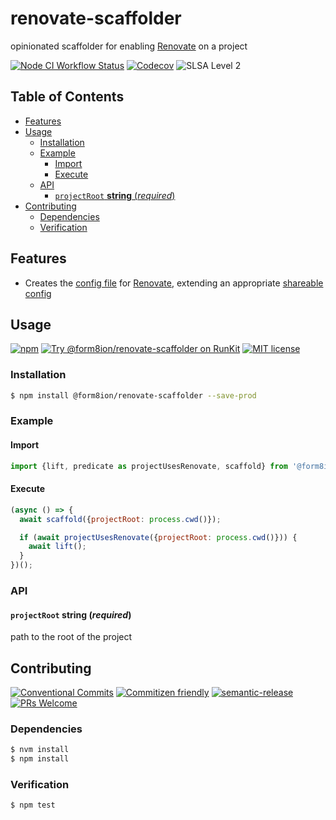 # renovate-scaffolder

opinionated scaffolder for enabling [Renovate](https://renovate.whitesourcesoftware.com/)
on a project

<!--status-badges start -->

[![Node CI Workflow Status][github-actions-ci-badge]][github-actions-ci-link]
[![Codecov][coverage-badge]][coverage-link]
![SLSA Level 2][slsa-badge]

<!--status-badges end -->

## Table of Contents

* [Features](#features)
* [Usage](#usage)
  * [Installation](#installation)
  * [Example](#example)
    * [Import](#import)
    * [Execute](#execute)
  * [API](#api)
    * [`projectRoot` __string__ (_required_)](#projectroot-string-required)
* [Contributing](#contributing)
  * [Dependencies](#dependencies)
  * [Verification](#verification)

## Features

* Creates the [config file](https://docs.renovatebot.com/configuration-options/)
  for [Renovate](https://renovate.whitesourcesoftware.com/), extending an
  appropriate [shareable config](https://docs.renovatebot.com/config-presets/#github-hosted-presets)

## Usage

<!--consumer-badges start -->

[![npm][npm-badge]][npm-link]
[![Try @form8ion/renovate-scaffolder on RunKit][runkit-badge]][runkit-link]
[![MIT license][license-badge]][license-link]

<!--consumer-badges end -->

### Installation

```sh
$ npm install @form8ion/renovate-scaffolder --save-prod
```

### Example

#### Import

```javascript
import {lift, predicate as projectUsesRenovate, scaffold} from '@form8ion/renovate-scaffolder';
```

#### Execute

```javascript
(async () => {
  await scaffold({projectRoot: process.cwd()});

  if (await projectUsesRenovate({projectRoot: process.cwd()})) {
    await lift();
  }
})();
```

### API

#### `projectRoot` __string__ (_required_)

path to the root of the project

## Contributing

<!--contribution-badges start -->

[![Conventional Commits][commit-convention-badge]][commit-convention-link]
[![Commitizen friendly][commitizen-badge]][commitizen-link]
[![semantic-release][semantic-release-badge]][semantic-release-link]
[![PRs Welcome][PRs-badge]][PRs-link]

<!--contribution-badges end -->

### Dependencies

```sh
$ nvm install
$ npm install
```

### Verification

```sh
$ npm test
```

[npm-link]: https://www.npmjs.com/package/@form8ion/renovate-scaffolder

[npm-badge]: https://img.shields.io/npm/v/@form8ion/renovate-scaffolder.svg

[runkit-link]: https://npm.runkit.com/@form8ion/renovate-scaffolder

[runkit-badge]: https://badge.runkitcdn.com/@form8ion/renovate-scaffolder.svg

[license-link]: LICENSE

[license-badge]: https://img.shields.io/github/license/form8ion/renovate-scaffolder.svg

[commit-convention-link]: https://conventionalcommits.org

[commit-convention-badge]: https://img.shields.io/badge/Conventional%20Commits-1.0.0-yellow.svg

[commitizen-link]: http://commitizen.github.io/cz-cli/

[commitizen-badge]: https://img.shields.io/badge/commitizen-friendly-brightgreen.svg

[semantic-release-link]: https://github.com/semantic-release/semantic-release

[semantic-release-badge]: https://img.shields.io/badge/semantic--release-angular-e10079?logo=semantic-release

[PRs-link]: http://makeapullrequest.com

[PRs-badge]: https://img.shields.io/badge/PRs-welcome-brightgreen.svg

[github-actions-ci-link]: https://github.com/form8ion/renovate-scaffolder/actions?query=workflow%3A%22Node.js+CI%22+branch%3Amaster

[github-actions-ci-badge]: https://github.com/form8ion/renovate-scaffolder/workflows/Node.js%20CI/badge.svg

[coverage-link]: https://codecov.io/github/form8ion/renovate-scaffolder

[coverage-badge]: https://img.shields.io/codecov/c/github/form8ion/renovate-scaffolder?logo=codecov

[slsa-badge]: https://slsa.dev/images/gh-badge-level2.svg
